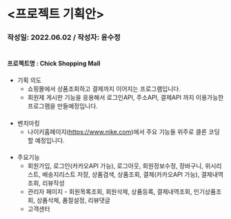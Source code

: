 # <프로젝트 기획안>

### 작성일: 2022.06.02 / 작성자: 윤수정

#

#### 프로젝트명 : Chick Shopping Mall
+ 기획 의도
  + 쇼핑몰에서 상품조회하고 결제까지 이어지는 프로그램입니다.
  + 회원제 게시판 기능을 응용해서 로그인API, 주소API, 결제API 까지 이용가능한 프로그램을 만들예정입니다.
####
+ 벤치마킹
  + 나이키홈페이지(https://www.nike.com)에서 주요 기능들 위주로 클론 코딩 할 예정입니다.
####
+ 주요기능
  + 회원가입, 로그인(카카오API 가능), 로그아웃, 회원정보수정, 장바구니, 위시리스트, 배송지리스트 저장, 상품검색, 상품조회, 결제(카카오API 가능), 결제내역조회, 리뷰작성
  + 관리자 페이지 - 회원목록조회, 회원삭제, 상품등록, 결제내역조회, 인기상품조회, 상품삭제, 품절설정, 리뷰댓글
  + 고객센터